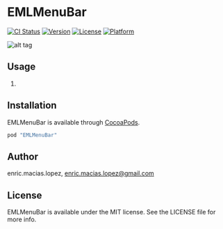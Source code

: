 # EMLMenuBar

[![CI Status](http://img.shields.io/travis/enric.macias.lopez/EMLMenuBar.svg?style=flat)](https://travis-ci.org/enric.macias.lopez/EMLMenuBar)
[![Version](https://img.shields.io/cocoapods/v/EMLMenuBar.svg?style=flat)](http://cocoapods.org/pods/EMLMenuBar)
[![License](https://img.shields.io/cocoapods/l/EMLMenuBar.svg?style=flat)](http://cocoapods.org/pods/EMLMenuBar)
[![Platform](https://img.shields.io/cocoapods/p/EMLMenuBar.svg?style=flat)](http://cocoapods.org/pods/EMLMenuBar)

![alt tag](https://raw.github.com/enricmacias/EMLMenuBar/master/Preview/preview.gif)

## Usage

1. 

## Installation

EMLMenuBar is available through [CocoaPods](http://cocoapods.org). 

```ruby
pod "EMLMenuBar"
```

## Author

enric.macias.lopez, enric.macias.lopez@gmail.com

## License

EMLMenuBar is available under the MIT license. See the LICENSE file for more info.
